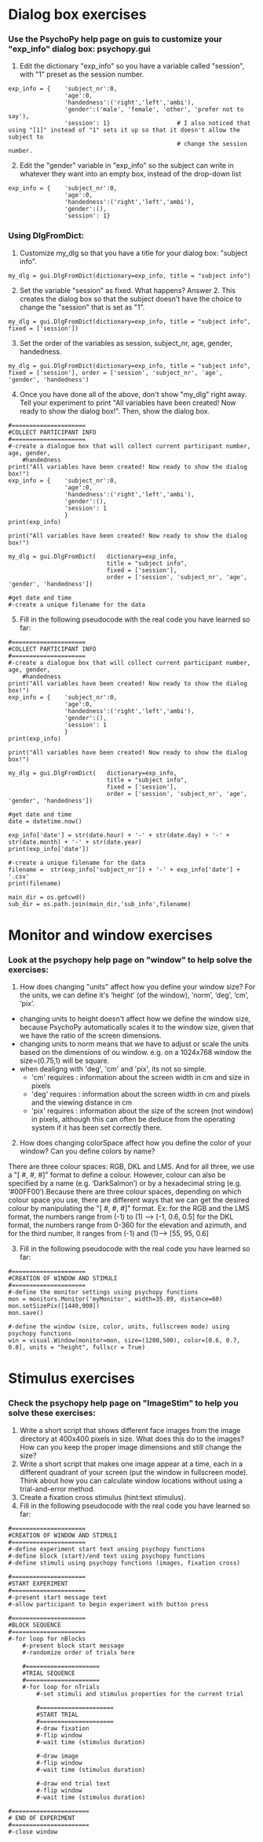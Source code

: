 # Dialog box exercises

### Use the PsychoPy help page on guis to customize your "exp_info" dialog box: psychopy.gui

1. Edit the dictionary "exp_info" so you have a variable called "session", with "1" preset as the session number.
```
exp_info = {    'subject_nr':0, 
                'age':0, 
                'handedness':('right','left','ambi'), 
                'gender':('male', 'female', 'other', 'prefer not to say'), 
                'session': 1}                   # I also noticed that using "[1]" instead of "1" sets it up so that it doesn't allow the subject to 
                                                # change the session number.
```
2. Edit the "gender" variable in "exp_info" so the subject can write in whatever they want into an empty box, instead of the drop-down list
```
exp_info = {    'subject_nr':0, 
                'age':0, 
                'handedness':('right','left','ambi'), 
                'gender':(), 
                'session': 1}
```

### Using DlgFromDict:

1. Customize my_dlg so that you have a title for your dialog box: "subject info".
```
my_dlg = gui.DlgFromDict(dictionary=exp_info, title = "subject info")
```
2. Set the variable "session" as fixed. What happens?
Answer 2. This creates the dialog box so that the subject doesn't have the choice to change the "session" that is set as "1". 
```
my_dlg = gui.DlgFromDict(dictionary=exp_info, title = "subject info", fixed = ['session'])
```
3. Set the order of the variables as session, subject_nr, age, gender, handedness.
```
my_dlg = gui.DlgFromDict(dictionary=exp_info, title = "subject info", fixed = ['session'], order = ['session', 'subject_nr', 'age', 'gender', 'handedness')
```
4. Once you have done all of the above, don't show "my_dlg" right away. Tell your experiment to print "All variables have been created! Now ready to show the dialog box!". Then, show the dialog box.
```
#=====================
#COLLECT PARTICIPANT INFO
#=====================
#-create a dialogue box that will collect current participant number, age, gender, 
    #handedness
print("All variables have been created! Now ready to show the dialog box!")
exp_info = {    'subject_nr':0, 
                'age':0, 
                'handedness':('right','left','ambi'), 
                'gender':(), 
                'session': 1
                }
print(exp_info)

print("All variables have been created! Now ready to show the dialog box!")

my_dlg = gui.DlgFromDict(   dictionary=exp_info, 
                            title = "subject info", 
                            fixed = ['session'], 
                            order = ['session', 'subject_nr', 'age', 'gender', 'handedness'])

#get date and time
#-create a unique filename for the data
```

5. Fill in the following pseudocode with the real code you have learned so far:

```
#=====================
#COLLECT PARTICIPANT INFO
#=====================
#-create a dialogue box that will collect current participant number, age, gender, 
    #handedness
print("All variables have been created! Now ready to show the dialog box!")
exp_info = {    'subject_nr':0, 
                'age':0, 
                'handedness':('right','left','ambi'), 
                'gender':(), 
                'session': 1
                }
print(exp_info)

print("All variables have been created! Now ready to show the dialog box!")

my_dlg = gui.DlgFromDict(   dictionary=exp_info, 
                            title = "subject info", 
                            fixed = ['session'], 
                            order = ['session', 'subject_nr', 'age', 'gender', 'handedness'])

#get date and time
date = datetime.now()

exp_info['date'] = str(date.hour) + '-' + str(date.day) + '-' + str(date.month) + '-' + str(date.year)
print(exp_info['date'])

#-create a unique filename for the data
filename =  str(exp_info['subject_nr']) + '-' + exp_info['date'] + '.csv'
print(filename)

main_dir = os.getcwd()
sub_dir = os.path.join(main_dir,'sub_info',filename)
```

# Monitor and window exercises

### Look at the psychopy help page on "window" to help solve the exercises:

1. How does changing "units" affect how you define your window size?
For the units, we can define it's ‘height’ (of the window), ‘norm’, ‘deg’, ‘cm’, ‘pix’. 
- changing units to height doesn't affect how we define the window size, because PsychoPy automatically scales it to the window size, given that we have the ratio of the screen dimensions. 
- changing units to norm means that we have to adjust or scale the units based on the dimensions of ou window. e.g. on a 1024x768 window the size=(0.75,1) will be square. 
- when dealigng with 'deg', 'cm' and 'pix', its not so simple. 
    - 'cm' requires : information about the screen width in cm and size in pixels
    - 'deg' requires : information about the screen width in cm and pixels and the viewing distance in cm
    - 'pix' requires : information about the size of the screen (not window) in pixels, although this can often be deduce from the operating system if
      it has been set correctly there.
    
2. How does changing colorSpace affect how you define the color of your window? Can you define colors by name?

There are three colour spaces: RGB, DKL and LMS. And for all three, we use a "[ #, #, #]" format to define a colour. However, colour can also be specified by a name (e.g. ‘DarkSalmon’) or by a hexadecimal string (e.g. ‘#00FF00’).Because there are three colour spaces, depending on which colour space you use, there are different ways that we can get the desired colour by manipulating the "[ #, #, #]" format. 
Ex: 
  for the RGB and the LMS format, the numbers range from (-1) to (1) --> [-1, 0.6, 0.5]
  for the DKL format, the numbers range from 0-360 for the elevation and azimuth, and for the third number, it ranges from (-1) and (1)--> [55, 95, 0.6]

3. Fill in the following pseudocode with the real code you have learned so far:
```
#=====================
#CREATION OF WINDOW AND STIMULI
#=====================
#-define the monitor settings using psychopy functions
mon = monitors.Monitor('myMonitor', width=35.89, distance=60) 
mon.setSizePix([1440,900])
mon.save()

#-define the window (size, color, units, fullscreen mode) using psychopy functions
win = visual.Window(monitor=mon, size=(1200,500), color=[0.6, 0.7, 0.8], units = "height", fullscr = True)

```

# Stimulus exercises

### Check the psychopy help page on "ImageStim" to help you solve these exercises:

1. Write a short script that shows different face images from the image directory at 400x400 pixels in size. What does this do to the images? How can you keep the proper image dimensions and still change the size?
2. Write a short script that makes one image appear at a time, each in a different quadrant of your screen (put the window in fullscreen mode). Think about how you can calculate window locations without using a trial-and-error method.
3. Create a fixation cross stimulus (hint:text stimulus).
4. Fill in the following pseudocode with the real code you have learned so far:
```
#=====================
#CREATION OF WINDOW AND STIMULI
#=====================
#-define experiment start text unsing psychopy functions
#-define block (start)/end text using psychopy functions
#-define stimuli using psychopy functions (images, fixation cross)

#=====================
#START EXPERIMENT
#=====================
#-present start message text
#-allow participant to begin experiment with button press

#=====================
#BLOCK SEQUENCE
#=====================
#-for loop for nBlocks
    #-present block start message
    #-randomize order of trials here
    
    #=====================
    #TRIAL SEQUENCE
    #=====================    
    #-for loop for nTrials
        #-set stimuli and stimulus properties for the current trial
        
        #=====================
        #START TRIAL
        #=====================  
        #-draw fixation
        #-flip window
        #-wait time (stimulus duration)
        
        #-draw image
        #-flip window
        #-wait time (stimulus duration)
        
        #-draw end trial text
        #-flip window
        #-wait time (stimulus duration)
        
#======================
# END OF EXPERIMENT
#======================        
#-close window
```
